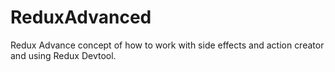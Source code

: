 # ReduxAdvanced
Redux Advance concept of how to work with side effects and action creator and using Redux Devtool.
